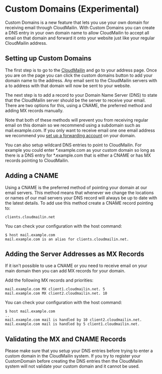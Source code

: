 # Custom Domains (Experimental)
Custom Domains is a new feature that lets you use your own domain for receiving email through CloudMailin. With Custom Domains you can create a DNS entry in your own domain name to allow CloudMailin to accept all email on that domain and forward it onto your website just like your regular CloudMailin address.

## Setting up Custom Domains
The first step is to go to the [CloudMailin](http://cloudmailin.com) and go to your address page. Once you are on the page you can click the custom domains button to add your domain name to the address. Any email sent to the CloudMailin servers with a to address with that domain will now be sent to your website.

The next step is to add a record to your Domain Name Server (DNS) to state that the CloudMailin server should be the server to receive your email. There are two options for this, using a CNAME, the preferred method and adding MX records manually.

Note that both of these methods will prevent you from receiving regular email on this domain so we recommend using a subdomain such as mail.example.com. If you only want to receive email one one email address we recommend you [set up a forwarding account](forwarding) on your domain.

You can also setup wildcard DNS entries to point to CloudMailin. For example you could enter \*.example.com as your custom domain so long as there is a DNS entry for \*.example.com that is either a CNAME or has MX records pointing to CloudMailin.

## Adding a CNAME
Using a CNAME is the preferred method of pointing your domain at our email servers. This method means that whenever we change the locations or names of our mail servers your DNS record will always be up to date with the latest details. To add use this method create a CNAME record pointing to:

    clients.cloudmailin.net
    
You can check your configuration with the host command:
    
    $ host mail.example.com
    mail.example.com is an alias for clients.cloudmailin.net.

## Adding the Server Addresses as MX Records
If it isn't possible to use a CNAME or you need to receive email on your main domain then you can add MX records for your domain.

Add the following MX records and priorities:

    mail.example.com MX client1.cloudmailin.net. 5
    mail.example.com MX client2.cloudmailin.net. 10
    
You can check your configuration with the host command:
    
    $ host mail.example.com
    ..
    mail.example.com mail is handled by 10 client2.cloudmailin.net.
    mail.example.com mail is handled by 5 client1.cloudmailin.net.

## Validating the MX and CNAME Records
Please make sure that you setup your DNS entries before trying to enter a custom domain in the CloudMailin system. If you try to register your CustomDomain before creating the DNS entries then the CloudMailin system will not validate your custom domain and it cannot be used.

